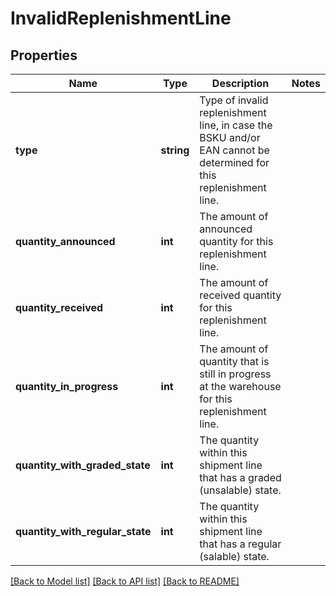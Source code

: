# InvalidReplenishmentLine

## Properties
Name | Type | Description | Notes
------------ | ------------- | ------------- | -------------
**type** | **string** | Type of invalid replenishment line, in case the BSKU and/or EAN cannot be determined for this replenishment line. | 
**quantity_announced** | **int** | The amount of announced quantity for this replenishment line. | 
**quantity_received** | **int** | The amount of received quantity for this replenishment line. | 
**quantity_in_progress** | **int** | The amount of quantity that is still in progress at the warehouse for this replenishment line. | 
**quantity_with_graded_state** | **int** | The quantity within this shipment line that has a graded (unsalable) state. | 
**quantity_with_regular_state** | **int** | The quantity within this shipment line that has a regular (salable) state. | 

[[Back to Model list]](../README.md#documentation-for-models) [[Back to API list]](../README.md#documentation-for-api-endpoints) [[Back to README]](../README.md)


